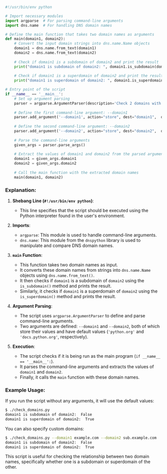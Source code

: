 
```python
#!/usr/bin/env python

# Import necessary modules
import argparse  # For parsing command-line arguments
import dns.name  # For handling DNS domain names

# Define the main function that takes two domain names as arguments
def main(domain1, domain2):
    # Convert the input domain strings into dns.name.Name objects
    domain1 = dns.name.from_text(domain1)
    domain2 = dns.name.from_text(domain2)
    
    # Check if domain1 is a subdomain of domain2 and print the result
    print("domain1 is subdomain of domain2: ", domain1.is_subdomain(domain2)) 
    
    # Check if domain1 is a superdomain of domain2 and print the result
    print("domain1 is superdomain of domain2: ", domain1.is_superdomain(domain2))

# Entry point of the script
if __name__ == '__main__':
    # Set up argument parsing
    parser = argparse.ArgumentParser(description='Check 2 domains with dns Python')
    
    # Define the first command-line argument: --domain1
    parser.add_argument('--domain1', action="store", dest="domain1",  default='python.org')
    
    # Define the second command-line argument: --domain2
    parser.add_argument('--domain2', action="store", dest="domain2",  default='docs.python.org')
    
    # Parse the command-line arguments
    given_args = parser.parse_args() 
    
    # Extract the values of domain1 and domain2 from the parsed arguments
    domain1 = given_args.domain1
    domain2 = given_args.domain2
    
    # Call the main function with the extracted domain names
    main(domain1, domain2)
```

### Explanation:

1. **Shebang Line (`#!/usr/bin/env python`)**:
   - This line specifies that the script should be executed using the Python interpreter found in the user's environment.

2. **Imports**:
   - `argparse`: This module is used to handle command-line arguments.
   - `dns.name`: This module from the `dnspython` library is used to manipulate and compare DNS domain names.

3. **`main` Function**:
   - This function takes two domain names as input.
   - It converts these domain names from strings into `dns.name.Name` objects using `dns.name.from_text()`.
   - It then checks if `domain1` is a subdomain of `domain2` using the `is_subdomain()` method and prints the result.
   - Similarly, it checks if `domain1` is a superdomain of `domain2` using the `is_superdomain()` method and prints the result.

4. **Argument Parsing**:
   - The script uses `argparse.ArgumentParser` to define and parse command-line arguments.
   - Two arguments are defined: `--domain1` and `--domain2`, both of which store their values and have default values (`'python.org'` and `'docs.python.org'`, respectively).

5. **Execution**:
   - The script checks if it is being run as the main program (`if __name__ == '__main__':`).
   - It parses the command-line arguments and extracts the values of `domain1` and `domain2`.
   - Finally, it calls the `main` function with these domain names.

### Example Usage:

If you run the script without any arguments, it will use the default values:

```bash
$ ./check_domains.py
domain1 is subdomain of domain2:  False
domain1 is superdomain of domain2:  True
```

You can also specify custom domains:

```bash
$ ./check_domains.py --domain1 example.com --domain2 sub.example.com
domain1 is subdomain of domain2:  False
domain1 is superdomain of domain2:  True
```

This script is useful for checking the relationship between two domain names, specifically whether one is a subdomain or superdomain of the other.
